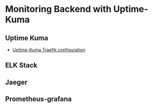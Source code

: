 # Monitoring Backend with Uptime-Kuma

## Uptime Kuma

* [Uptime-Kuma Traefik configuration](https://github.com/louislam/uptime-kuma/wiki/Reverse-Proxy#Traefik)

## ELK Stack

## Jaeger

## Prometheus-grafana
